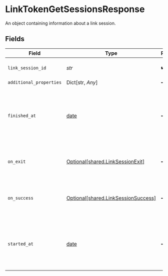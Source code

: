 # LinkTokenGetSessionsResponse

An object containing information about a link session.


## Fields

| Field                                                                                                                          | Type                                                                                                                           | Required                                                                                                                       | Description                                                                                                                    |
| ------------------------------------------------------------------------------------------------------------------------------ | ------------------------------------------------------------------------------------------------------------------------------ | ------------------------------------------------------------------------------------------------------------------------------ | ------------------------------------------------------------------------------------------------------------------------------ |
| `link_session_id`                                                                                                              | *str*                                                                                                                          | :heavy_check_mark:                                                                                                             | The unique ID for the link session.                                                                                            |
| `additional_properties`                                                                                                        | Dict[str, *Any*]                                                                                                               | :heavy_minus_sign:                                                                                                             | N/A                                                                                                                            |
| `finished_at`                                                                                                                  | [date](https://docs.python.org/3/library/datetime.html#date-objects)                                                           | :heavy_minus_sign:                                                                                                             | The timestamp at which the link session was finished, if available, in [ISO 8601](https://wikipedia.org/wiki/ISO_8601) format. |
| `on_exit`                                                                                                                      | [Optional[shared.LinkSessionExit]](../../models/shared/linksessionexit.md)                                                     | :heavy_minus_sign:                                                                                                             | An object representing an [onExit](https://plaid.com/docs/link/web/#onexit) callback from Link.                                |
| `on_success`                                                                                                                   | [Optional[shared.LinkSessionSuccess]](../../models/shared/linksessionsuccess.md)                                               | :heavy_minus_sign:                                                                                                             | An object representing an [onSuccess](https://plaid.com/docs/link/web/#onsuccess) callback from Link.                          |
| `started_at`                                                                                                                   | [date](https://docs.python.org/3/library/datetime.html#date-objects)                                                           | :heavy_minus_sign:                                                                                                             | The timestamp at which the link session was first started, in [ISO 8601](https://wikipedia.org/wiki/ISO_8601) format.          |